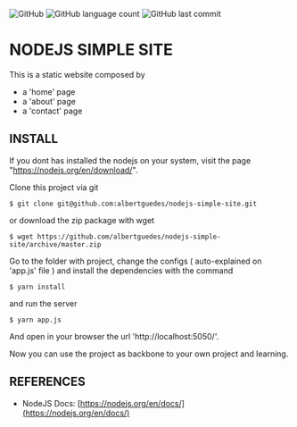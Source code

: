 ![GitHub](https://img.shields.io/github/license/albertguedes/nodejs-simple-site) ![GitHub language count](https://img.shields.io/github/languages/count/albertguedes/nodejs-simple-site) ![GitHub last commit](https://img.shields.io/github/last-commit/albertguedes/nodejs-simple-site)

# NODEJS SIMPLE SITE

This is a static website composed by

- a 'home' page
- a 'about' page
- a 'contact' page

## INSTALL

If you dont has installed the nodejs on your system, visit the page "https://nodejs.org/en/download/".

Clone this project via git

```
$ git clone git@github.com:albertguedes/nodejs-simple-site.git
```

or download the zip package with wget

```
$ wget https://github.com/albertguedes/nodejs-simple-site/archive/master.zip
```

Go to the folder with project, change the configs ( auto-explained on 'app.js' file ) and install the dependencies with the command

```
$ yarn install
```

and run the server

```
$ yarn app.js
```

And open in your browser the url 'http://localhost:5050/'.

Now you can use the project as backbone to your own project and learning.

## REFERENCES

- NodeJS Docs: [https://nodejs.org/en/docs/](https://nodejs.org/en/docs/)
